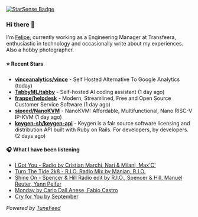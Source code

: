 <a href="https://starsense.app/developer-types" target="_blank"><img src="https://starsense.app/api/badge/?user=valtlfelipe" alt="StarSense Badge"></a>

### Hi there 👋

I'm [Felipe](https://felipevm.com), currently working as a Engineering Manager at Transfeera, enthusiastic in technology and occasionally write about my experiences. Also a hobby photographer.

#### ⭐ Recent Stars
- **[vinceanalytics/vince](https://github.com/vinceanalytics/vince)** - Self Hosted Alternative To Google Analytics (today)
- **[TabbyML/tabby](https://github.com/TabbyML/tabby)** - Self-hosted AI coding assistant (1 day ago)
- **[frappe/helpdesk](https://github.com/frappe/helpdesk)** - Modern, Streamlined, Free and Open Source Customer Service Software (1 day ago)
- **[sipeed/NanoKVM](https://github.com/sipeed/NanoKVM)** - NanoKVM: Affordable, Multifunctional, Nano RISC-V IP-KVM (1 day ago)
- **[keygen-sh/keygen-api](https://github.com/keygen-sh/keygen-api)** - Keygen is a fair source software licensing and distribution API built with Ruby on Rails. For developers, by developers. (2 days ago)

#### 🎧 What I have been listening
- [I Got You - Radio by Cristian Marchi, Nari &amp; Milani, Max&#39;C&#39;](https://open.spotify.com/track/5TBlTcMBjfiuNC4h2RN0Fw)
- [Turn The Tide 2k8 - R.I.O. Radio Mix by Manian, R.I.O.](https://open.spotify.com/track/2Ckf0hMDb1KE14AisEL2cY)
- [Shine On - Spencer &amp; Hill Radio edit by R.I.O., Spencer &amp; Hill, Manuel Reuter, Yann Peifer](https://open.spotify.com/track/5qPhBxyybefHUxW9lpQqlX)
- [Monday by Carlo Dall Anese, Fabio Castro](https://open.spotify.com/track/138R79FEPdJ64NoTuCGK18)
- [Cry for You by September](https://open.spotify.com/track/1mvZErZBp7WZT3HfGBykao)

_Powered by [TuneFeed](https://tunefeed.app?ref=github.com)_


